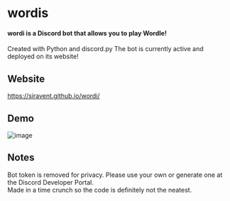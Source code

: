 # wordis
#### wordi is a Discord bot that allows you to play Wordle!
Created with Python and discord.py
The bot is currently active and deployed on its website!

## Website
https://siravent.github.io/wordi/

## Demo
![image](https://cdn.discordapp.com/attachments/808213206253961216/950527559794303036/wordle.gif)


## Notes
Bot token is removed for privacy. Please use your own or generate one at the Discord Developer Portal.\
Made in a time crunch so the code is definitely not the neatest.
